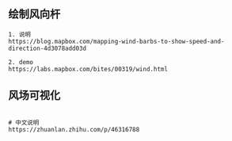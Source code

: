 ## 绘制风向杆
```
1. 说明
https://blog.mapbox.com/mapping-wind-barbs-to-show-speed-and-direction-4d3078add03d

2. demo
https://labs.mapbox.com/bites/00319/wind.html
```

## 风场可视化
```

# 中文说明
https://zhuanlan.zhihu.com/p/46316788
```

